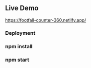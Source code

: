 ## Live Demo
https://footfall-counter-360.netlify.app/

### Deployment

### npm install
### npm start
